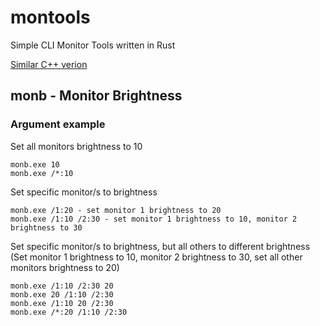 # montools
Simple CLI Monitor Tools written in Rust

[Similar C++ verion](https://github.com/xTeamStanly/montools/tree/cpp)

## monb - Monitor Brightness
### Argument example

Set all monitors brightness to 10
```
monb.exe 10
monb.exe /*:10
```

Set specific monitor/s to brightness
```
monb.exe /1:20 - set monitor 1 brightness to 20
monb.exe /1:10 /2:30 - set monitor 1 brightness to 10, monitor 2 brightness to 30
```

Set specific monitor/s to brightness, but all others to different brightness
(Set monitor 1 brightness to 10, monitor 2 brightness to 30, set all other monitors brightness to 20)
```
monb.exe /1:10 /2:30 20
monb.exe 20 /1:10 /2:30
monb.exe /1:10 20 /2:30
monb.exe /*:20 /1:10 /2:30
```
